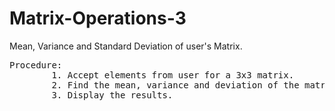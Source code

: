 # Matrix-Operations-3
Mean, Variance and Standard Deviation of user's Matrix.
<pre>
Procedure:
        1. Accept elements from user for a 3x3 matrix.
        2. Find the mean, variance and deviation of the matrix.
        3. Display the results.
</pre>

